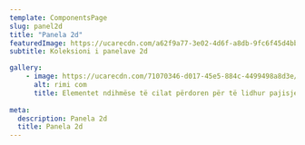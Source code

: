 ```yaml
---
template: ComponentsPage
slug: panel2d
title: "Panela 2d"
featuredImage: https://ucarecdn.com/a62f9a77-3e02-4d6f-a8db-9fc6f45d4bb6/
subtitle: Koleksioni i panelave 2d

gallery:
    - image: https://ucarecdn.com/71070346-d017-45e5-884c-4499498a8d3e/
      alt: rimi com
      title: Elementet ndihmëse të cilat përdoren për të lidhur pajisjet e sistemeve të Paneleve 3D me njëri-tjetrin dhe për t'i montuar.
  
meta:
  description: Panela 2d
  title: Panela 2d
---
```

